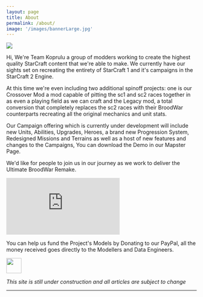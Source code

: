 ```yaml
---
layout: page
title: About
permalink: /about/
image: '/images/bannerLarge.jpg'
---
```


![]({{site.baseurl}}/images/KopruluLogoProject.png)

Hi, We're Team Koprulu a group of modders working to create the highest quality StarCraft content that we're able to make. We currently have our sights set on recreating the entirety of StarCraft 1 and it's campaigns in the StarCraft 2 Engine.

At this time we're even including two additional spinoff projects: one is our Crossover Mod a mod capable of pitting the sc1 and sc2 races together in as even a playing field as we can craft and the Legacy mod, a total conversion that completely replaces the sc2 races with their BroodWar counterparts recreating all the original mechanics and unit stats.

Our Campaign offering which is currently under development will include new Units, Abilities, Upgrades, Heroes, a brand new Progression System, Redesigned Missions and Terrains as well as a host of new features and changes to the Campaigns, You can download the Demo in our Mapster Page. 

We'd like for people to join us in our journey as we work to deliver the Ultimate BroodWar Remake.

<iframe src="https://www.youtube.com/watch?v=fjIEpeKHqSk" frameborder="0" allowfullscreen></iframe>

You can help us fund the Project's Models by Donating to our PayPal, all the money received goes directly to the Modellers and Data Engineers.

<a href="https://paypal.me/KopruluKat/"><img src="{{site.baseurl}}/images/blue.png" height="40"></a>

_This site is still under construction and all articles are subject to change_
<hr>